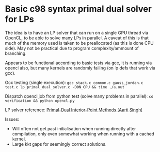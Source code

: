 # Basic c98 syntax primal dual solver for LPs

The idea is to have an LP solver that can run on a single GPU thread via OpenCL, to be able to solve many LPs in parallel.
A caveat of this is that much of the memory used is taken to be preallocated (as this is done CPU side).
May not be practical due to program complexity/ammount of branching.

Appears to be functional according to basic tests via gcc, it is running via opencl also, but many kernels are randomly failing (on lp defs that work via gcc).

Gcc testing (single execution):
`gcc stack.c common.c gauss_jordan.c test.c lp_primal_dual_solver.c -DON_CPU && time ./a.out`

Dispatch opencl job from python test (solve many problems in parallel):
`cd verification && python opencl.py`

LP solver reference: [Primal-Dual Interior-Point Methods (Aarti Singh)](https://www.cs.cmu.edu/~pradeepr/convexopt/Lecture_Slides/primal-dual.pdf)

Issues:

- Will often not get past initialisation when running directly after compilation, only even somewhat working when running with a cached kernel.
- Large kkt gaps for seemingly correct solutions.
